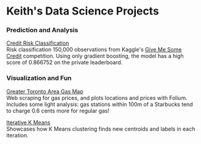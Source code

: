 # Keith's Data Science Projects

### Prediction and Analysis

<a href="http://nbviewer.jupyter.org/github/keithqu/dsp/blob/master/credit%20risk/Credit%20Risk%20Predictions.ipynb">Credit Risk Classification</a><br>
Risk classification 150,000 observations from Kaggle's <a href="https://www.kaggle.com/c/GiveMeSomeCredit">Give Me Some Credit</a> competition. Using only gradient boosting, the model has a high score of 0.866752 on the private leaderboard.
         

### Visualization and Fun

<a href="http://nbviewer.jupyter.org/github/keithqu/dsp/blob/master/gasprices/gas%20prices.ipynb">Greater Toronto Area Gas Map</a><br>
Web scraping for gas prices, and plots locations and prices with Folium. Includes some light analysis: gas stations within 100m of a Starbucks tend to charge 0.6 cents more for regular gas!

<a href="http://nbviewer.jupyter.org/github/keithqu/illustrative/blob/master/K%20Means%20Iteration.ipynb">Iterative K Means</a><br>Showcases how K Means  clustering finds new centroids and labels in each iteration.

